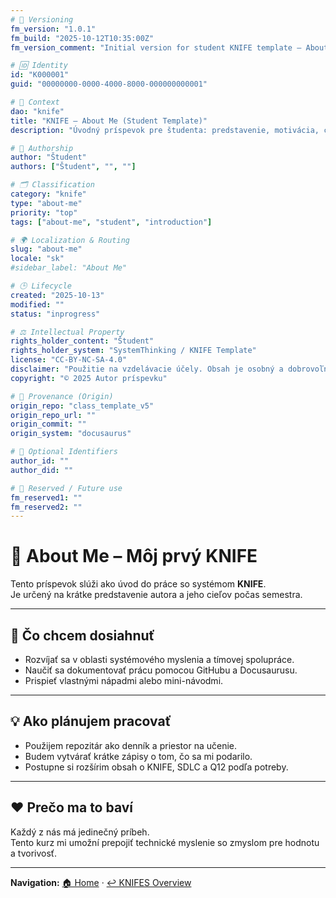 ```yaml
---
# 🧩 Versioning
fm_version: "1.0.1"
fm_build: "2025-10-12T10:35:00Z"
fm_version_comment: "Initial version for student KNIFE template – About Me"

# 🆔 Identity
id: "K000001"
guid: "00000000-0000-4000-8000-000000000001"

# 🧭 Context
dao: "knife"
title: "KNIFE – About Me (Student Template)"
description: "Úvodný príspevok pre študenta: predstavenie, motivácia, ciele."

# 👥 Authorship
author: "Študent"
authors: ["Študent", "", ""]

# 🗂 Classification
category: "knife"
type: "about-me"
priority: "top"
tags: ["about-me", "student", "introduction"]

# 🌍 Localization & Routing
slug: "about-me"
locale: "sk"
#sidebar_label: "About Me"

# 🕒 Lifecycle
created: "2025-10-13"
modified: ""
status: "inprogress"

# ⚖️ Intellectual Property
rights_holder_content: "Študent"
rights_holder_system: "SystemThinking / KNIFE Template"
license: "CC-BY-NC-SA-4.0"
disclaimer: "Použitie na vzdelávacie účely. Obsah je osobný a dobrovoľný."
copyright: "© 2025 Autor príspevku"

# 🔗 Provenance (Origin)
origin_repo: "class_template_v5"
origin_repo_url: ""
origin_commit: ""
origin_system: "docusaurus"

# 🪪 Optional Identifiers
author_id: ""
author_did: ""

# 🧱 Reserved / Future use
fm_reserved1: ""
fm_reserved2: ""
---
```


# 👋 About Me – Môj prvý KNIFE

Tento príspevok slúži ako úvod do práce so systémom **KNIFE**.  
Je určený na krátke predstavenie autora a jeho cieľov počas semestra.

---

## 🎯 Čo chcem dosiahnuť
- Rozvíjať sa v oblasti systémového myslenia a tímovej spolupráce.  
- Naučiť sa dokumentovať prácu pomocou GitHubu a Docusaurusu.  
- Prispieť vlastnými nápadmi alebo mini-návodmi.

---

## 💡 Ako plánujem pracovať
- Použijem repozitár ako denník a priestor na učenie.  
- Budem vytvárať krátke zápisy o tom, čo sa mi podarilo.  
- Postupne si rozšírim obsah o KNIFE, SDLC a Q12 podľa potreby.

---

## ❤️ Prečo ma to baví
Každý z nás má jedinečný príbeh.  
Tento kurz mi umožní prepojiť technické myslenie so zmyslom pre hodnotu a tvorivosť.

---

**Navigation:** [🏠 Home](../../index.md) · [↩️ KNIFES Overview](../index.md)